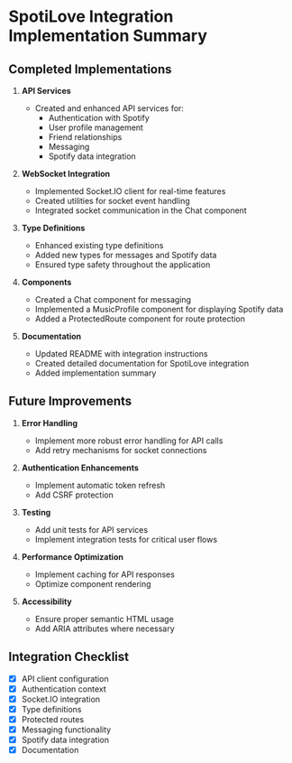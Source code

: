 # SpotiLove Integration Implementation Summary

## Completed Implementations

1. **API Services**
   - Created and enhanced API services for:
     - Authentication with Spotify
     - User profile management
     - Friend relationships
     - Messaging
     - Spotify data integration

2. **WebSocket Integration**
   - Implemented Socket.IO client for real-time features
   - Created utilities for socket event handling
   - Integrated socket communication in the Chat component

3. **Type Definitions**
   - Enhanced existing type definitions
   - Added new types for messages and Spotify data
   - Ensured type safety throughout the application

4. **Components**
   - Created a Chat component for messaging
   - Implemented a MusicProfile component for displaying Spotify data
   - Added a ProtectedRoute component for route protection

5. **Documentation**
   - Updated README with integration instructions
   - Created detailed documentation for SpotiLove integration
   - Added implementation summary

## Future Improvements

1. **Error Handling**
   - Implement more robust error handling for API calls
   - Add retry mechanisms for socket connections

2. **Authentication Enhancements**
   - Implement automatic token refresh
   - Add CSRF protection

3. **Testing**
   - Add unit tests for API services
   - Implement integration tests for critical user flows

4. **Performance Optimization**
   - Implement caching for API responses
   - Optimize component rendering

5. **Accessibility**
   - Ensure proper semantic HTML usage
   - Add ARIA attributes where necessary

## Integration Checklist

- [x] API client configuration
- [x] Authentication context
- [x] Socket.IO integration
- [x] Type definitions
- [x] Protected routes
- [x] Messaging functionality
- [x] Spotify data integration
- [x] Documentation 